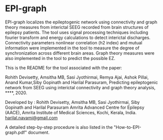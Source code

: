 # EPI-graph
EPI-graph localizes the epileptogenic network using connectivity and graph theory measures from interictal SEEG recorded from brain structures of epilepsy patients. The tool uses signal processing techniques including fourier transform and energy calculations to detect interictal discharges. Connectivity parameters nonlinear correlation (h2 index) and mutual information were implemented in the tool to measure the degree of synchronization across different brain areas. Graph theory measures were also implemented in the tool to predict the possible EZ.

This is the README for the tool associated with the paper:

Rohith Devisetty, Amsitha MB, Sasi Jyothirmai, Remya Ajai, Ashok Pillai, Anand Kumar,Siby Gopinath and Harilal Parasuram, Predicting epileptogenic network from SEEG using interictal connectivity and graph theory analysis, ****, 2020.


Developed by : Rohith Devisetty, Amsitha MB, Sasi Jyothirmai, Siby Gopinath and Harilal Parasuram
Amrita Advanced Centre for Epilepsy (AACE), Amrita Institute of Medical Sciences, Kochi, Kerala, India.
harilal.navami@gmail.com

A detailed step-by-step procedure is also listed in the "How-to-EPI-graph.pdf" document.
